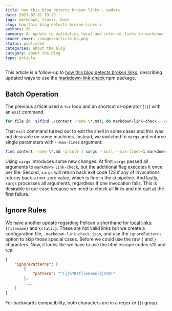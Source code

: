 ```yaml
---
title: How this blog detects broken links - update
date: 2021-02-01 19:25
tags: markdown, travis, bash
slug: how-this-blog-detects-broken-links-i
authors: db
summary: An update to validating local and internet links in markdown files.
header_cover: /images/article-bg.png
status: published
categories: about the blog
category: about the blog
type: article
---
```

<!--
spell-checker:ignore
-->
This article is a follow-up to [how this blog detects broken links], describing updated ways to use the [markdown-link-check] npm package.

## Batch Operation

The previous article used a `for` loop and an shortcut or-operator (`||`) with an `exit` command.

```bash
for file in  $(find ./content -name \*.md); do markdown-link-check --verbose "$file" || exit 1; done;
```

That `exit` command turned out to exit the shell in some cases and this was not desirable on some machines.  Instead, we switched to `xargs` and enforce single parameters with `--max-lines` argument:

```bash
find content -name \*.md -print0 | xargs --null --max-lines=1 markdown-link-check --config .markdown-link-check.json --verbose
```

Using `xargs` introduces some new changes.  At first `xargs` passed all arguments to `markdown-link-check`, but the additional flag executes it once per file.  Second, `xargs` will return back exit code 123 if any of invocations returns back a non-zero value, which is fine in the ci pipeline.  And lastly, `xargs` processes all arguments, regardless if one invocation fails.  This is desirable in our case because we need to check all links and not quit at the first failure.

## Ignore Rules

We have another update regarding Pelican's shorthand for [local links]: `{filename}` and `{static}`.  These are not valid links but we create a configuration file, `.markdown-link-check.json`, and use the `ignorePatterns` option to skip those special cases.  Before we could use the raw `{` and `}` characters.  Now, it looks like we have to use the html escape codes `%7B` and `%7D`:

```json
{
    "ignorePatterns": [
        {
            "pattern": "^({|%7B)filename(}|%7D)"
        },
        ....
    ]
}
```

For backwards compatibility, both characters are in a regex _or_ (`|`) group.

[local links]: https://docs.getpelican.com/en/latest/content.html#linking-to-internal-content
[how this blog detects broken links]: {filename}../2020-11-08-link-checker/link-checker.md
[markdown-link-check]: https://github.com/tcort/markdown-link-check
